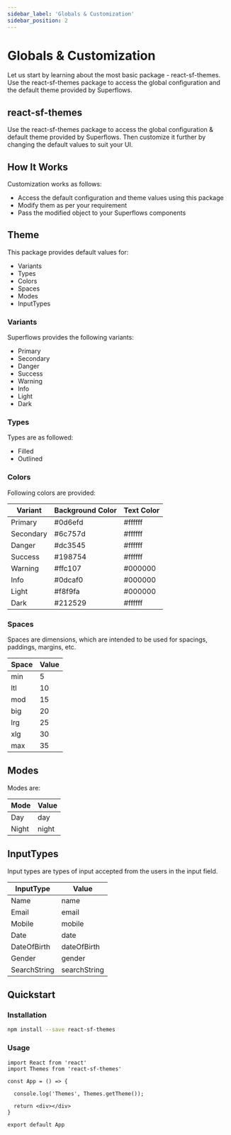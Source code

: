```yaml
---
sidebar_label: 'Globals & Customization'
sidebar_position: 2
---
```


# Globals & Customization

Let us start by learning about the most basic package - react-sf-themes. Use the react-sf-themes package to access the global configuration and the default theme provided by Superflows.

## react-sf-themes

Use the react-sf-themes package to access the global configuration & default theme provided by Superflows. Then customize it further by changing the default values to suit your UI. 

## How It Works

Customization works as follows:
- Access the default configuration and theme values using this package
- Modify them as per your requirement
- Pass the modified object to your Superflows components

## Theme

This package provides default values for:
- Variants
- Types
- Colors
- Spaces
- Modes
- InputTypes

### Variants

Superflows provides the following variants: 
- Primary
- Secondary
- Danger
- Success
- Warning
- Info
- Light
- Dark

### Types

Types are as followed:
- Filled
- Outlined

### Colors

Following colors are provided:

| Variant      | Background Color  | Text Color         |
|--------------|-------------------|--------------------|
| Primary      | #0d6efd           | #ffffff            |
| Secondary    | #6c757d           | #ffffff            |
| Danger       | #dc3545           | #ffffff            |
| Success      | #198754           | #ffffff            |
| Warning      | #ffc107           | #000000            |
| Info         | #0dcaf0           | #000000            |
| Light        | #f8f9fa           | #000000            |
| Dark         | #212529           | #ffffff            |

### Spaces

Spaces are dimensions, which are intended to be used for spacings, paddings, margins, etc.

| Space      | Value  
|------------|-------------------
| min        | 5
| ltl        | 10
| mod        | 15
| big        | 20
| lrg        | 25
| xlg        | 30
| max        | 35

## Modes

Modes are:

| Mode       | Value  
|------------|-------------------
| Day        | day
| Night      | night

## InputTypes

Input types are types of input accepted from the users in the input field.

| InputType       | Value  
|-----------------|-------------------
| Name            | name
| Email           | email
| Mobile          | mobile
| Date            | date
| DateOfBirth     | dateOfBirth
| Gender          | gender
| SearchString    | searchString

## Quickstart

### Installation

```bash
npm install --save react-sf-themes
```

### Usage

```tsx
import React from 'react'
import Themes from 'react-sf-themes'

const App = () => {

  console.log('Themes', Themes.getTheme());

  return <div></div>
}

export default App

```